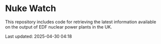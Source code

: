 # Nuke Watch

This repository includes code for retrieving the latest information available on the output of EDF nuclear power plants in the UK.

Last updated: 2025-04-30 04:18